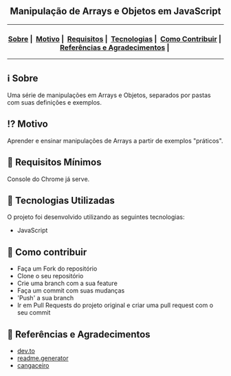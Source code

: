 <h2 align="center">Manipulação de Arrays e Objetos em JavaScript</h2>

___




<h3 align="center">
  <a href="#information_source-sobre">Sobre</a>&nbsp;|&nbsp;
  <a href="#interrobang-motivo">Motivo</a>&nbsp;|&nbsp;
  <a href="#seedling-requisitos-mínimos">Requisitos</a>&nbsp;|&nbsp;
  <a href="#rocket-tecnologias-utilizadas">Tecnologias</a>&nbsp;|&nbsp;
  <a href="#link-como-contribuir">Como Contribuir</a>&nbsp;|&nbsp;
  <a href="#link-referências-e-agradecimentos">Referências e Agradecimentos</a>&nbsp;|&nbsp;
</h3>

___


## :information_source: Sobre

Uma série de manipulações em Arrays e Objetos, separados por pastas com suas definições e exemplos.

## :interrobang: Motivo

Aprender e ensinar manipulações de Arrays a partir de exemplos "práticos".

## :seedling: Requisitos Mínimos

Console do Chrome já serve.

## :rocket: Tecnologias Utilizadas 

O projeto foi desenvolvido utilizando as seguintes tecnologias:

- JavaScript

## :link: Como contribuir 

- Faça um Fork do repositório
- Clone o seu repositório
- Crie uma branch com a sua feature
- Faça um commit com suas mudanças
- 'Push' a sua branch
- Ir em Pull Requests do projeto original e criar uma pull request com o seu commit

## :link: Referências e Agradecimentos

- [dev.to](https://dev.to/ibrahima92/15-must-know-javascript-array-methods-in-2020-1kd8) <br>
- [readme.generator](https://readme-maker.herokuapp.com/) <br>
- [cangaceiro](http://cangaceirojavascript.com.br/map-flatmap-entendendo-diferenca-na-pratica/) <br>
